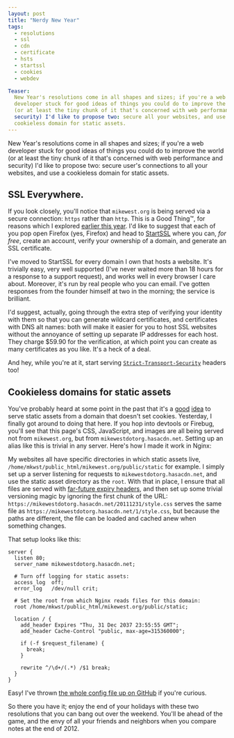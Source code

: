 ```yaml
---
layout: post
title: "Nerdy New Year"
tags:
  - resolutions
  - ssl
  - cdn
  - certificate
  - hsts
  - startssl
  - cookies
  - webdev

Teaser:
  New Year's resolutions come in all shapes and sizes; if you're a web
  developer stuck for good ideas of things you could do to improve the world
  (or at least the tiny chunk of it that's concerned with web performance and
  security) I'd like to propose two: secure all your websites, and use a
  cookieless domain for static assets.
---
```

New Year's resolutions come in all shapes and sizes; if you're a web
developer stuck for good ideas of things you could do to improve the world
(or at least the tiny chunk of it that's concerned with web performance and
security) I'd like to propose two: secure user's connections to all your
websites, and use a cookieless domain for static assets.

## SSL Everywhere.

If you look closely, you'll notice that `mikewest.org` is being served via a
secure connection: `https` rather than `http`. This is a Good Thing™, for
reasons which I explored [earlier this year][4]. I'd like to suggest that each
of you pop open Firefox (yes, Firefox) and head to [StartSSL][5] where you can,
_for free_, create an account, verify your ownership of a domain, and generate
an SSL certificate.

I've moved to StartSSL for every domain I own that hosts a website. It's
trivially easy, very well supported (I've never waited more than 18 hours for a
response to a support request), and works well in every browser I care about.
Moreover, it's run by real people who you can email. I've gotten responses from
the founder himself at two in the morning; the service is brilliant.

I'd suggest, actually, going through the extra step of verifying your identity
with them so that you can generate wildcard certificates, and certificates
with DNS alt names: both will make it easier for you to host SSL websites
without the annoyance of setting up separate IP addresses for each host.
They charge $59.90 for the verification, at which point you can create as many
certificates as you like. It's a heck of a deal.

And hey, while you're at it, start serving [`Strict-Transport-Security`][4]
headers too!

[4]: https://mikewest.org/2011/10/http-strict-transport-security-and-you
[5]: https://www.startssl.com/

## Cookieless domains for static assets

You've probably heard at some point in the past that it's a [good][1] [idea][2]
to serve static assets from a domain that doesn't set cookies. Yesterday, I
finally got around to doing that here. If you hop into devtools or Firebug,
you'll see that this page's CSS, JavaScript, and images are all being served
not from `mikewest.org`, but from `mikewestdotorg.hasacdn.net`. Setting up an
alias like this is trivial in any server. Here's how I made it work in Nginx:

My websites all have specific directories in which static assets live,
`/home/mkwst/public_html/mikewest.org/public/static` for example. I simply set
up a server listening for requests to `mikewestdotorg.hasacdn.net`, and use
the static asset directory as the `root`. With that in place, I ensure that all
files are served with [far-future expiry headers][3], and then set up some
trivial versioning magic by ignoring the first chunk of the URL:
`https://mikewestdotorg.hasacdn.net/20111231/style.css` serves the same file
as `https://mikewestdotorg.hasacdn.net/1/style.css`, but because the 
paths are different, the file can be loaded and cached anew when something
changes.

That setup looks like this:

    server {
      listen 80;
      server_name mikewestdotorg.hasacdn.net;

      # Turn off logging for static assets:
      access_log  off;
      error_log   /dev/null crit;

      # Set the root from which Nginx reads files for this domain:
      root /home/mkwst/public_html/mikewest.org/public/static;

      location / {
        add_header Expires "Thu, 31 Dec 2037 23:55:55 GMT";
        add_header Cache-Control "public, max-age=315360000";
        
        if (-f $request_filename) {
          break;
        }

        rewrite ^/\d+/(.*) /$1 break;
      }
    }
  
Easy! I've thrown [the whole config file up on GitHub][gh] if you're curious. 

[1]: http://code.google.com/speed/page-speed/docs/request.html#ServeFromCookielessDomain
[2]: http://developer.yahoo.com/performance/rules.html#cookie_free
[3]: http://developer.yahoo.com/performance/rules.html#expires
[gh]: https://github.com/mikewest/hasacdn.net/blob/master/private/nginx.conf

So there you have it; enjoy the end of your holidays with these two resolutions
that you can bang out over the weekend. You'll be ahead of the game, and the
envy of all your friends and neighbors when you compare notes at the end of
2012.
